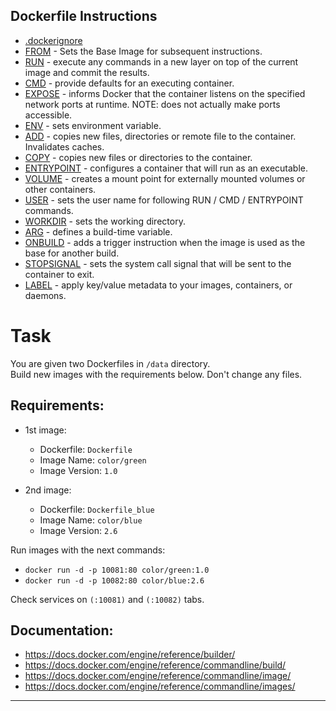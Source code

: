
## Dockerfile Instructions
  - [.dockerignore]()
  - [FROM](https://docs.docker.com/engine/reference/) - Sets the Base Image for subsequent instructions.
  - [RUN](https://docs.docker.com/engine/reference/builder/) - execute any commands in a new layer on top of the current image and commit the results.
  - [CMD](https://docs.docker.com/engine/reference/) - provide defaults for an executing container.
  - [EXPOSE](https://docs.docker.com/engine/reference/) - informs Docker that the container listens on the specified network ports at runtime. NOTE: does not actually make ports accessible.
  - [ENV](https://docs.docker.com/engine/reference/) - sets environment variable.
  - [ADD](https://docs.docker.com/engine/reference/) - copies new files, directories or remote file to the container. Invalidates caches.
  - [COPY](https://docs.docker.com/engine/reference/) - copies new files or directories to the container.
  - [ENTRYPOINT](https://docs.docker.com/engine/reference/) - configures a container that will run as an executable.
  - [VOLUME](https://docs.docker.com/engine/reference/) - creates a mount point for externally mounted volumes or other containers.
  - [USER](https://docs.docker.com/engine/reference/) - sets the user name for following RUN / CMD / ENTRYPOINT commands.
  - [WORKDIR](https://docs.docker.com/engine/reference/) - sets the working directory.
  - [ARG](https://docs.docker.com/engine/reference/) - defines a build-time variable.
  - [ONBUILD](https://docs.docker.com/engine/reference/) - adds a trigger instruction when the image is used as the base for another build.
  - [STOPSIGNAL](https://docs.docker.com/engine/reference/) - sets the system call signal that will be sent to the container to exit.
  - [LABEL](https://docs.docker.com/engine/reference/) - apply key/value metadata to your images, containers, or daemons.
  
  
# Task

You are given two Dockerfiles in `/data` directory.<br>Build new images with the requirements below. Don't change any files.

## Requirements:
- 1st image:
  - Dockerfile: `Dockerfile`
  - Image Name: `color/green`
  - Image Version: `1.0`

- 2nd image:
  - Dockerfile: `Dockerfile_blue`
  - Image Name: `color/blue`
  - Image Version: `2.6`

Run images with the next commands:  
- `docker run -d -p 10081:80 color/green:1.0`  
- `docker run -d -p 10082:80 color/blue:2.6`  

Check services on `(:10081)` and `(:10082)` tabs.  

## Documentation:
- https://docs.docker.com/engine/reference/builder/
- https://docs.docker.com/engine/reference/commandline/build/
- https://docs.docker.com/engine/reference/commandline/image/
- https://docs.docker.com/engine/reference/commandline/images/


---
